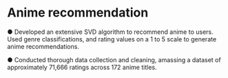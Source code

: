 # Anime recommendation

●	Developed an extensive SVD algorithm to recommend anime to users. Used genre classifications, and rating values on a 1 to 5 scale to generate anime recommendations.

●	Conducted thorough data collection and cleaning, amassing a dataset of approximately 71,666 ratings across 172 anime titles.
